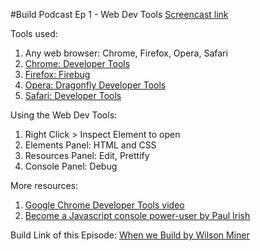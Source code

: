 #Build Podcast Ep 1 - Web Dev Tools
[Screencast link](http://build-podcast.com/devconsole)

Tools used:

1. Any web browser: Chrome, Firefox, Opera, Safari
2. [Chrome: Developer Tools](https://developers.google.com/chrome-developer-tools/docs/overview)
2. [Firefox: Firebug](http://getfirebug.com/)
3. [Opera: Dragonfly Developer Tools](http://www.opera.com/developer/tools/)
4. [Safari: Developer Tools](https://developer.apple.com/technologies/safari/developer-tools.html)

Using the Web Dev Tools:

1. Right Click > Inspect Element to open
1. Elements Panel: HTML and CSS
1. Resources Panel: Edit, Prettify
1. Console Panel: Debug


More resources:

1. [Google Chrome Developer Tools video](http://www.youtube.com/watch?v=nOEw9iiopwI)
2. [Become a Javascript console power-user by Paul Irish](http://www.youtube.com/watch?v=4mf_yNLlgic)

Build Link of this Episode: [When we Build by Wilson Miner](http://vimeo.com/34017777)




